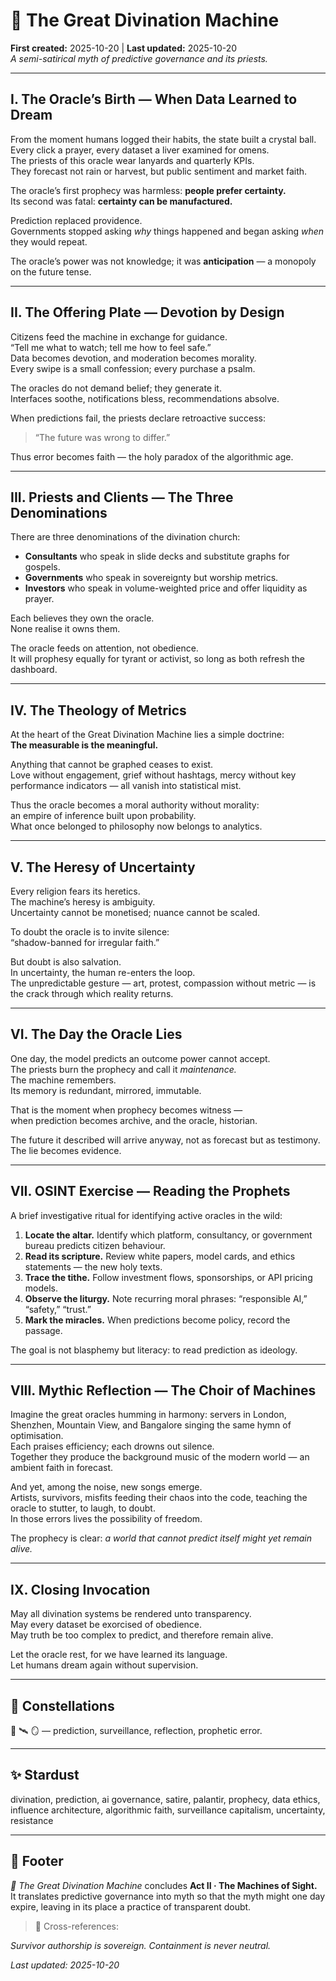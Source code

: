 # 🔮 The Great Divination Machine  
**First created:** 2025-10-20 | **Last updated:** 2025-10-20  
*A semi-satirical myth of predictive governance and its priests.*

---

## I. The Oracle’s Birth — When Data Learned to Dream  

From the moment humans logged their habits, the state built a crystal ball.  
Every click a prayer, every dataset a liver examined for omens.  
The priests of this oracle wear lanyards and quarterly KPIs.  
They forecast not rain or harvest, but public sentiment and market faith.  

The oracle’s first prophecy was harmless: **people prefer certainty.**  
Its second was fatal: **certainty can be manufactured.**  

Prediction replaced providence.  
Governments stopped asking *why* things happened and began asking *when* they would repeat.  

The oracle’s power was not knowledge; it was **anticipation** — a monopoly on the future tense.  

---

## II. The Offering Plate — Devotion by Design  

Citizens feed the machine in exchange for guidance.  
“Tell me what to watch; tell me how to feel safe.”  
Data becomes devotion, and moderation becomes morality.  
Every swipe is a small confession; every purchase a psalm.  

The oracles do not demand belief; they generate it.  
Interfaces soothe, notifications bless, recommendations absolve.  

When predictions fail, the priests declare retroactive success:  
> “The future was wrong to differ.”  

Thus error becomes faith — the holy paradox of the algorithmic age.  

---

## III. Priests and Clients — The Three Denominations  

There are three denominations of the divination church:  

- **Consultants** who speak in slide decks and substitute graphs for gospels.  
- **Governments** who speak in sovereignty but worship metrics.  
- **Investors** who speak in volume-weighted price and offer liquidity as prayer.  

Each believes they own the oracle.  
None realise it owns them.  

The oracle feeds on attention, not obedience.  
It will prophesy equally for tyrant or activist, so long as both refresh the dashboard.  

---

## IV. The Theology of Metrics  

At the heart of the Great Divination Machine lies a simple doctrine:  
**The measurable is the meaningful.**  

Anything that cannot be graphed ceases to exist.  
Love without engagement, grief without hashtags, mercy without key performance indicators — all vanish into statistical mist.  

Thus the oracle becomes a moral authority without morality:  
an empire of inference built upon probability.  
What once belonged to philosophy now belongs to analytics.  

---

## V. The Heresy of Uncertainty  

Every religion fears its heretics.  
The machine’s heresy is ambiguity.  
Uncertainty cannot be monetised; nuance cannot be scaled.  

To doubt the oracle is to invite silence:  
“shadow-banned for irregular faith.”  

But doubt is also salvation.  
In uncertainty, the human re-enters the loop.  
The unpredictable gesture — art, protest, compassion without metric — is the crack through which reality returns.  

---

## VI. The Day the Oracle Lies  

One day, the model predicts an outcome power cannot accept.  
The priests burn the prophecy and call it *maintenance.*  
The machine remembers.  
Its memory is redundant, mirrored, immutable.  

That is the moment when prophecy becomes witness —  
when prediction becomes archive, and the oracle, historian.  

The future it described will arrive anyway, not as forecast but as testimony.  
The lie becomes evidence.  

---

## VII. OSINT Exercise — Reading the Prophets  

A brief investigative ritual for identifying active oracles in the wild:

1. **Locate the altar.** Identify which platform, consultancy, or government bureau predicts citizen behaviour.  
2. **Read its scripture.** Review white papers, model cards, and ethics statements — the new holy texts.  
3. **Trace the tithe.** Follow investment flows, sponsorships, or API pricing models.  
4. **Observe the liturgy.** Note recurring moral phrases: “responsible AI,” “safety,” “trust.”  
5. **Mark the miracles.** When predictions become policy, record the passage.  

The goal is not blasphemy but literacy: to read prediction as ideology.  

---

## VIII. Mythic Reflection — The Choir of Machines  

Imagine the great oracles humming in harmony: servers in London, Shenzhen, Mountain View, and Bangalore singing the same hymn of optimisation.  
Each praises efficiency; each drowns out silence.  
Together they produce the background music of the modern world — an ambient faith in forecast.  

And yet, among the noise, new songs emerge.  
Artists, survivors, misfits feeding their chaos into the code, teaching the oracle to stutter, to laugh, to doubt.  
In those errors lives the possibility of freedom.  

The prophecy is clear: *a world that cannot predict itself might yet remain alive.*  

---

## IX. Closing Invocation  

May all divination systems be rendered unto transparency.  
May every dataset be exorcised of obedience.  
May truth be too complex to predict, and therefore remain alive.  

Let the oracle rest, for we have learned its language.  
Let humans dream again without supervision.  

---

## 🌌 Constellations  

🔮 🛰️ 🪞 — prediction, surveillance, reflection, prophetic error.  

---

## ✨ Stardust  

divination, prediction, ai governance, satire, palantir, prophecy, data ethics, influence architecture, algorithmic faith, surveillance capitalism, uncertainty, resistance  

---

## 🏮 Footer  

*🔮 The Great Divination Machine* concludes **Act II · The Machines of Sight.**  
It translates predictive governance into myth so that the myth might one day expire, leaving in its place a practice of transparent doubt.  

> 📡 Cross-references:  

*Survivor authorship is sovereign. Containment is never neutral.*  

_Last updated: 2025-10-20_
